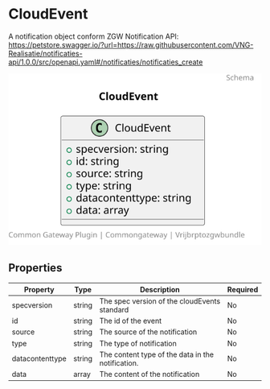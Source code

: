 # CloudEvent

A notification object conform ZGW Notification API: https://petstore.swagger.io/?url=https://raw.githubusercontent.com/VNG-Realisatie/notificaties-api/1.0.0/src/openapi.yaml#/notificaties/notificaties_create

![Class Diagram](https://github.com/CommonGateway/VrijBRPToZGWBundle/blob/test-with-mapping/docs/schema/cloudevents.notification.svg)

## Properties

| Property | Type | Description | Required |
|----------|------|-------------|----------|
| specversion | string | The spec version of the cloudEvents standard | No |
| id | string | The id of the event | No |
| source | string | The source of the notification | No |
| type | string | The type of notification | No |
| datacontenttype | string | The content type of the data in the notification. | No |
| data | array | The content of the notification | No |
